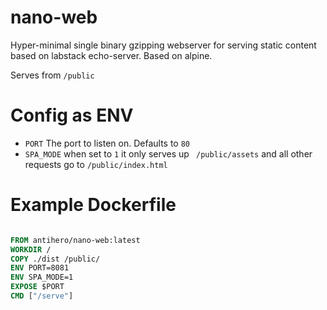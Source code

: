 # nano-web

Hyper-minimal single binary gzipping webserver for serving static content based on labstack echo-server. Based on alpine.

Serves from `/public`

# Config as ENV

- `PORT` The port to listen on. Defaults to `80`
- `SPA_MODE` when set to `1` it only serves up ` /public/assets` and all other requests go to `/public/index.html`

# Example Dockerfile

```Dockerfile

FROM antihero/nano-web:latest
WORKDIR /
COPY ./dist /public/
ENV PORT=8081
ENV SPA_MODE=1
EXPOSE $PORT
CMD ["/serve"]

```
